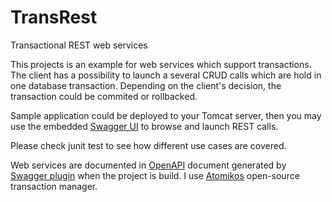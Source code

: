 # TransRest
Transactional REST web services

This projects is an example for web services which support transactions.
The client has a possibility to launch a several CRUD calls which are hold in one database transaction.
Depending on the client's decision, the transaction could be commited or rollbacked.

Sample application could be deployed to your Tomcat server, then you may use the embedded [Swagger UI](http://127.0.0.1:8080/transrest/apidoc/index.html) to browse and launch REST calls.

Please check junit test to see how different use cases are covered.
 
Web services are documented in [OpenAPI](https://github.com/OAI/OpenAPI-Specification/) document generated by [Swagger plugin](https://swagger.io/) when the project is build.
I use [Atomikos](https://www.atomikos.com/) open-source transaction manager.

